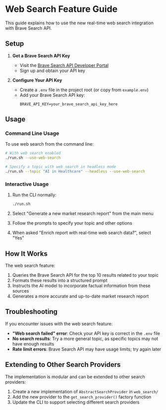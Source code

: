 # Web Search Feature Guide

This guide explains how to use the new real-time web search integration with Brave Search API.

## Setup

1. **Get a Brave Search API Key**

   - Visit the [Brave Search API Developer Portal](https://brave.com/search/api/)
   - Sign up and obtain your API key

2. **Configure Your API Key**
   - Create a `.env` file in the project root (or copy from `example.env`)
   - Add your Brave Search API key:
     ```
     BRAVE_API_KEY=your_brave_search_api_key_here
     ```

## Usage

### Command Line Usage

To use web search from the command line:

```bash
# With web search enabled
./run.sh --use-web-search

# Specify a topic with web search in headless mode
./run.sh --topic "AI in Healthcare" --headless --use-web-search
```

### Interactive Usage

1. Run the CLI normally:

   ```bash
   ./run.sh
   ```

2. Select "Generate a new market research report" from the main menu

3. Follow the prompts to specify your topic and other options

4. When asked "Enrich report with real-time web search data?", select "Yes"

## How It Works

The web search feature:

1. Queries the Brave Search API for the top 10 results related to your topic
2. Formats these results into a structured prompt
3. Instructs the AI model to incorporate factual information from these sources
4. Generates a more accurate and up-to-date market research report

## Troubleshooting

If you encounter issues with the web search feature:

- **"Web search failed" error**: Check your API key is correct in the `.env` file
- **No search results**: Try a more general topic, as specific topics may not have enough results
- **Rate limit errors**: Brave Search API may have usage limits; try again later

## Extending to Other Search Providers

The implementation is modular and can be extended to other search providers:

1. Create a new implementation of `AbstractSearchProvider` in `web_search/`
2. Add the new provider to the `get_search_provider()` factory function
3. Update the CLI to support selecting different search providers
